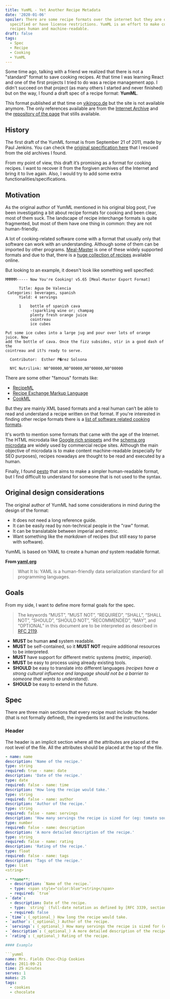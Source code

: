 ```yaml
---
title: YumML - Yet Another Recipe Metadata
date: '2020-01-06'
spoiler: There are some recipe formats over the internet but they are old, not
  specified or have license restrictions. YumML is an effort to make cooking
  recipes human and machine-readable.
draft: false
tags:
  - Spec
  - Recipe
  - Cooking
  - YumML
---
```


Some time ago, talking with a friend we realized that there is not a "standard" format to save cooking recipes. At that time I was learning React and one of the first projects I tried to do was a recipe management app. I didn't succeed on that project (as many others I started and never finished) but on the way, I found a draft spec of a recipe format: **YumML**.

This format published at that time on [vikingco.de][vikingcode] but the site is not available anymore. The only references available are from the [Internet Archive][vikingcode internet archive] and the [repository of the page][vikingcode repository] that stills available.

## History

The first draft of the YumML format is from September 21 of 2011, made by Paul Jenkins. You can check the [original specification here][original spec] that I rescued from the old archives I found.

From my point of view, this draft it’s promising as a format for cooking recipes. I want to recover it from the forgiven archives of the Internet and bring it to live again. Also, I would try to add some extra functionalities/specifications.

## Motivation

As the original author of YumML mentioned in his original blog post, I've been investigating a bit about recipe formats for cooking and been clear, most of them suck. The landscape of recipe interchange formats is quite fragmented, but most of them have one thing in common: they are not human-friendly.

A lot of cooking-related software come with a format that usually only that software can work with an understanding. Although some of them can be imported by other programs. [Meal-Master][meal-master] is one of these widely supported formats and due to that, there is a [huge collection of recipes][recipes-collection] available online.

But looking to an example, it doesn't look like something well specified:

```
MMMMM----- Now You're Cooking! v5.65 [Meal-Master Export Format]

      Title: Agua De Valencia
 Categories: beverages, spanish
      Yield: 4 servings

      1    bottle of spanish cava
           -(sparkling wine or; champag
           plenty fresh orange juice
           cointreau
           ice cubes

Put some ice cubes into a large jug and pour over lots of orange juice. Now
add the bottle of cava. Once the fizz subsides, stir in a good dash of the
cointreau and it?s ready to serve.

  Contributor:  Esther P�rez Solsona

  NYC Nutrilink: N0^00000,N0^00000,N0^00000,N0^00000
```

There are some other "famous" formats like:

- [RecipeML][recipeml]
- [Recipe Exchange Markup Language][reml]
- [CookML][cookml]

But they are mainly XML based formats and a real human can’t be able to read and understand a recipe written on that format. If you're interested in finding other recipe formats there is a [list of software related cooking formats][recipe-formats].

It's worth to mention some formats that came with the age of the Internet. The HTML microdata like [Google rich snippets][google-rich-snippets] and the [schema.org microdata][schema.org] are widely used by commercial recipe sites. Although the main objective of microdata is to make content machine-readable (especially for SEO purposes), recipes nowadays are thought to be read and executed by a human.

Finally, I found [pesto][pesto] that aims to make a simpler human-readable format, but I find difficult to understand for someone that is not used to the syntax.

## Original design considerations

The original author of YumML had some considerations in mind during the design of the format:

- It does not need a long reference guide.
- It can be easily read by non-technical people in the "raw" format.
- It can be translatable between imperial and metric.
- Want something like the _markdown_ of recipes (but still easy to parse with software).

YumML is based on YAML to create a human _and_ system readable format.

**From [yaml.org](https://yaml.org/)**

> What It Is: YAML is a human-friendly data serialization standard for all programming languages.

## Goals

From my side, I want to define more formal goals for the spec.

> The keywords “MUST”, “MUST NOT”, “REQUIRED”, “SHALL”, “SHALL NOT”, “SHOULD”, “SHOULD NOT”, “RECOMMENDED”, “MAY”, and “OPTIONAL” in this document are to be interpreted as described in [RFC 2119][rfc-2119].

- **MUST** be human **and** system readable.
- **MUST** be self-contained, so it **MUST NOT** require additional resources to be interpreted.
- **MUST** have support for different metric systems _(metric, imperial)_.
- **MUST** be easy to process using already existing tools.
- **SHOULD** be easy to translate into different languages _(recipes have a strong cultural influence and language should not be a barrier to someone that wants to understand)_.
- **SHOULD** be easy to extend in the future.

## Spec

There are three main sections that every recipe must include: the header (that is not formally defined), the ingredients list and the instructions.

### Header

The header is an implicit section where all the attributes are placed at the root level of the file. All the attributes should be placed at the top of the file.

````yaml live=true
- name: name
description: 'Name of the recipe.'
type: string
required: true - name: date
description: 'Date of the recipe.'
type: date
required: false - name: time
description: 'How long the recipe would take.'
type: string
required: false - name: author
description: 'Author of the recipe.'
type: string
required: false - name: servings
description: 'How many servings the recipe is sized for (eg: tomato soup with 4 servings means is for 4 people, but chocolate cookies with 20 servings means is going to make 20 cookies).'
type: number
required: false - name: description
description: 'A more detailed description of the recipe.'
type: string
required: false - name: rating
description: 'Rating of the recipe.'
type: float
required: false - name: tags
description: 'Tags of the recipe.'
type: list
<string>

- **name**:
  - description: `Name of the recipe.`
  - type: <span style="color:blue">string</span>
  - required: `true`
- `date`:
  - description: Date of the recipe.
  - type: `string` (full-date notation as defined by [RFC 3339, section 5.6](https://tools.ietf.org/html/rfc3339#section-5.6), for example, _2017-07-21_)
  - required: false
- `time`: (_optional_) How long the recipe would take.
- `author`: (_optional_) Author of the recipe.
- `servings`: (_optional_) How many servings the recipe is sized for (eg: tomato soup with 4 servings means is for 4 people, but chocolate cookies with 20 servings means is going to make 20 cookies).
- `description`: (_optional_) A more detailed description of the recipe.
- `rating`: (_optional_) Rating of the recipe.

#### Example

​```yumml
name: Mrs. Fields Choc-Chip Cookies
date: 2011-09-21
time: 25 minutes
serves: 1
makes: 25
tags:
  - cookies
  - chocolate
````

[vikingcode]: http://vikingco.de/
[vikingcode internet archive]: https://web.archive.org/web/20160730232450/http://vikingco.de/
[vikingcode repository]: https://github.com/vikingcode/vikingcode.github.io
[original spec]: https://gist.github.com/magarcia/5897a8078a0e816df04eb7b56f026b02#file-yumml-spec-md
[rfc-2119]: https://tools.ietf.org/html/rfc2119
[meal-master]: http://web.archive.org/web/20151029032924/http://episoft.home.comcast.net:80/~episoft/
[recipes-collection]: http://www.ffts.com/recipes.htm
[recipe-formats]: http://microformats.org/wiki/recipe-formats
[recipeml]: http://www.formatdata.com/recipeml/index.html
[reml]: http://reml.sourceforge.net/
[cookml]: http://www.kalorio.de/index.php?Mod=Ac&Cap=CE&SCa=../cml/CookML_EN
[google-rich-snippets]: https://developers.google.com/search/docs/data-types/recipe
[schema.org]: http://schema.org/Recipe
[pesto]: https://6xq.net/pesto/
